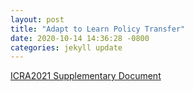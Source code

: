 ```yaml
---
layout: post
title: "Adapt to Learn Policy Transfer"
date: 2020-10-14 14:36:28 -0800
categories: jekyll update
---
```


[ICRA2021 Supplementary Document](/assets/ATL_sup.pdf)